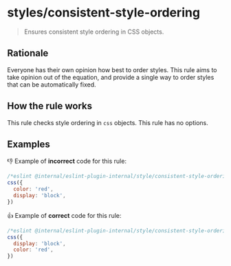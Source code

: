 # styles/consistent-style-ordering

> Ensures consistent style ordering in CSS objects.

## Rationale

Everyone has their own opinion how best to order styles.
This rule aims to take opinion out of the equation,
and provide a single way to order styles that can be automatically fixed.

## How the rule works

This rule checks style ordering in `css` objects.
This rule has no options.

## Examples

👎 Example of **incorrect** code for this rule:

```js
/*eslint @internal/eslint-plugin-internal/style/consistent-style-ordering: "error" */
css({
  color: 'red',
  display: 'block',
})
```

👍 Example of **correct** code for this rule:

```js
/*eslint @internal/eslint-plugin-internal/style/consistent-style-ordering: "error" */
css({
  display: 'block',
  color: 'red',
})
```
